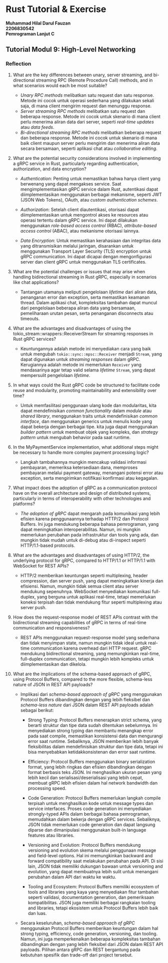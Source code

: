 # **Rust Tutorial & Exercise**
**Muhammad Hilal Darul Fauzan**<br/>
**2206830542**<br/>
**Pemrograman Lanjut C**<br/>

## **Tutorial Modul 9: High-Level Networking**

### Reflection

1. What are the key differences between unary, server streaming, and bi-directional streaming RPC (Remote Procedure Call) methods, and in what scenarios would each be most suitable?
    - *Unary RPC methods* melibatkan satu request dan satu response. Metode ini cocok untuk operasi sederhana yang dilakukan sekali saja, di mana client mengirim request dan menunggu response.
    - *Server streaming RPC methods* melibatkan satu request dan beberapa response. Metode ini cocok untuk skenario di mana client perlu menerima aliran data dari server, seperti *real-time updates* atau *data feeds*.
    - *Bi-directional streaming RPC methods* melibatkan beberapa request dan beberapa response. Metode ini cocok untuk skenario di mana baik client maupun server perlu mengirim dan menerima aliran data secara bersamaan, seperti aplikasi chat atau *collaborative editing*.
    
2. What are the potential security considerations involved in implementing a gRPC service in Rust, particularly regarding authentication, authorization, and data encryption?
    - *Authentication*: Penting untuk memastikan bahwa hanya client yang berwenang yang dapat mengakses service. Saat mengimplementasikan gRPC service dalam Rust, autentikasi dapat diimplementasikan menggunakan berbagai mekanisme, seperti JWT (JSON Web Tokens), OAuth, atau *custom authentication schemes*.

    - *Authorization*: Setelah client diautentikasi, otorisasi dapat diimplementasikan untuk mengontrol akses ke resources atau operasi tertentu dalam gRPC service. Ini dapat dilakukan menggunakan *role-based access control* (RBAC), *attribute-based access control* (ABAC), atau mekanisme otorisasi lainnya.

    - *Data Encryption*: Untuk memastikan kerahasiaan dan integritas data yang ditransmisikan melalui jaringan, disarankan untuk menggunakan Transport Layer Security (TLS) encryption untuk gRPC communication. Ini dapat dicapai dengan mengonfigurasi server dan client gRPC untuk menggunakan TLS certificates.

3. What are the potential challenges or issues that may arise when handling bidirectional streaming in Rust gRPC, especially in scenarios like chat applications?
    - Tantangan utamanya meliputi pengelolaan *lifetime* dari aliran data, penanganan error dan exception, serta memastikan keamanan thread. Dalam aplikasi chat, kompleksitas tambahan dapat muncul dari pengelolaan beberapa aliran data yang bersamaan, pemeliharaan urutan pesan, serta penanganan disconnects atau timeouts.

4. What are the advantages and disadvantages of using the tokio_stream::wrappers::ReceiverStream for streaming responses in Rust gRPC services?
    - Keuntungannya adalah metode ini menyediakan cara yang baik untuk mengubah `tokio::sync::mpsc::Receiver` menjadi `Stream`, yang dapat digunakan untuk *streaming responses* dalam gRPC. Kerugiannya adalah metode ini memerlukan `Receiver` yang mendasarinya agar tetap valid selama *lifetime* `Stream`, yang dapat mempersulit pengelolaan *lifetime*.

5. In what ways could the Rust gRPC code be structured to facilitate code reuse and modularity, promoting maintainability and extensibility over time?
    - Untuk memfasilitasi penggunaan ulang kode dan modularitas, kita dapat mendefinisikan *common functionality* dalam *module* atau *shared library*, menggunakan traits untuk mendefinisikan *common interface*, dan menggunakan generics untuk menulis kode yang dapat bekerja dengan berbagai tipe. kita juga dapat menggunakan *builder pattern* untuk membuat objek yang kompleks, dan *strategy pattern* untuk mengubah behavior pada saat runtime.

6. In the MyPaymentService implementation, what additional steps might be necessary to handle more complex payment processing logic?
    - Langkah tambahannya mungkin mencakup validasi informasi pembayaran, memeriksa ketersediaan dana, memproses pembayaran melalui payment gateway, menangani potensi error atau exception, serta mengirimkan notifikasi konfirmasi atau kegagalan.

7. What impact does the adoption of gRPC as a communication protocol have on the overall architecture and design of distributed systems, particularly in terms of interoperability with other technologies and platforms?
    - *The adoption of gRPC* dapat mengarah pada komunikasi yang lebih efisien karena penggunaannya terhadap HTTP/2 dan Protocol Buffers. Ini juga mendukung beberapa bahasa pemrograman, yang dapat meningkatkan interoperabilitas. Namun, ini mungkin memerlukan perubahan pada infrastruktur dan tools yang ada, dan mungkin tidak mudah untuk di-debug atau di-inspect seperti HTTP/1.1-based protocols.

8. What are the advantages and disadvantages of using HTTP/2, the underlying protocol for gRPC, compared to HTTP/1.1 or HTTP/1.1 with WebSocket for REST APIs?
    - HTTP/2 memberikan keuntungan seperti multiplexing, header compression, dan server push, yang dapat meningkatkan kinerja dan efisiensi. Namun, mungkin tidak semua client atau server mendukung sepenuhnya. WebSocket menyediakan komunikasi full-duplex, yang berguna untuk aplikasi real-time, tetapi memerlukan koneksi terpisah dan tidak mendukung fitur seperti multiplexing atau server push.

9. How does the request-response model of REST APIs contrast with the bidirectional streaming capabilities of gRPC in terms of real-time communication and responsiveness?
    - REST APIs menggunakan request-response model yang sederhana dan tidak menyimpan state, namun mungkin tidak ideal untuk real-time communication karena overhead dari HTTP request. gRPC mendukung bidirectional streaming, yang memungkinkan real-time, full-duplex communication, tetapi mungkin lebih kompleks untuk diimplementasikan dan dikelola.

10. What are the implications of the schema-based approach of gRPC, using Protocol Buffers, compared to the more flexible, schema-less nature of JSON in REST API payloads?
    - Implikasi dari *schema-based approach of gRPC* yang menggunakan Protocol Buffers dibandingkan dengan yang lebih fleksibel dan *schema-less nature* dari JSON dalam REST API payloads adalah sebagai berikut:
        * Strong Typing: Protocol Buffers menerapkan strict schema, yang berarti struktur dan tipe data sudah ditentukan sebelumnya. Ini menyediakan strong typing dan membantu menangkap error pada saat compile, memastikan konsistensi data dan mengurangi error saat runtime. Sebaliknya, JSON memberikan lebih banyak fleksibilitas dalam mendefinisikan struktur dan tipe data, tetapi ini bisa menyebabkan ketidakkonsistenan dan error saat runtime.

        * Efficiency: Protocol Buffers menggunakan binary serialization format, yang lebih ringkas dan efisien dibandingkan dengan format berbasis teks JSON. Ini menghasilkan ukuran pesan yang lebih kecil dan serialisasi/deserialisasi yang lebih cepat, membuat gRPC lebih efisien dalam hal network bandwidth dan processing speed.

        * Code Generation: Protocol Buffers memerlukan langkah compile terpisah untuk menghasilkan kode untuk message types dan service interfaces. Proses code generation ini menyediakan strongly-typed APIs dalam berbagai bahasa pemrograman, memudahkan dalam bekerja dengan gRPC services. Sebaliknya, JSON tidak memerlukan code generation dan dapat langsung diparse dan dimanipulasi menggunakan built-in language features atau libraries.

        * Versioning and Evolution: Protocol Buffers mendukung versioning and evolution skema melalui penggunaan message and field-level options. Hal ini memungkinkan backward and forward compatibility saat melakukan perubahan pada API. Di sisi lain, JSON tidak memiliki dukungan bawaan untuk versioning and evolution, yang dapat membuatnya lebih sulit untuk menangani perubahan dalam API dari waktu ke waktu.

        * Tooling and Ecosystem: Protocol Buffers memiliki ecosystem of tools and libraries yang kaya yang menyediakan fitur tambahan seperti validasi, documentation generation, dan pemeriksaan kompatibilitas. JSON juga memiliki berbagai rangkaian tooling and libraries, tetapi ekosistem untuk Protocol Buffers lebih baik dan luas.

    - Secara keseluruhan, *schema-based approach of gRPC* menggunakan Protocol Buffers memberikan keuntungan dalam hal strong typing, efficiency, code generation, versioning, dan tooling. Namun, ini juga memperkenalkan beberapa kompleksitas tambahan dibandingkan dengan yang lebih fleksibel dari JSON dalam REST API payloads. Pilihan antara gRPC dan REST bergantung pada kebutuhan spesifik dan trade-off dari project tersebut.